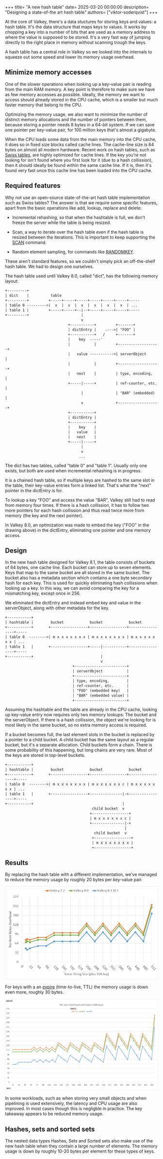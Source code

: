+++
title= "A new hash table"
date= 2025-03-20 00:00:00
description= "Designing a state-of-the art hash table"
authors= ["viktor-soderqvist"]
+++

At the core of Valkey, there's a data stuctures for storing keys and values: a
hash table. It's the data structure that maps keys to values. It works by
chopping a key into a number of bits that are used as a memory address to
where the value is supposed to be stored. It's a very fast way of jumping directly
to the right place in memory without scanning trough the keys.

A hash table has a central role in Valkey so we looked into the internals to
squeeze out some speed and lower its memory usage overhead.

Minimize memory accesses
------------------------

One of the slower operations when looking up a key-value pair is reading from
the main RAM memory. A key point is therefore to make sure we have as few memory
accesses as possible. Ideally, the memory we want to access should already
stored in the CPU cache, which is a smaller but much faster memory that belong
to the CPU.

Optimizing the memory usage, we also want to minimize the number of distinct
memory allocations and the number of pointers between them, because storing a
pointer needs 8 bytes in a 64-bit system. If we can save one pointer per
key-value pair, for 100 million keys that's almost a gigabyte.

When the CPU loads some data from the main memory into the CPU cache, it does so
in fixed size blocks called cache lines. The cache-line size is 64 bytes on
almost all modern hardware. Recent work on hash tables, such as [Swiss
tables](https://abseil.io/about/design/swisstables), are highly optimized for
cache lines. If the key you're not looking for isn't found where you first look
for it (due to a hash collission), then it should ideally be found within the
same cache line. If it is, then it's found very fast once this cache line has
been loaded into the CPU cache.

Required features
-----------------

Why not use an open-source state-of-the-art hash table implementation such as
Swiss tables? The answer is that we require some specific features, apart from
the basic operations like add, lookup, replace and delete:

* Incremental rehashing, so that when the hashtable is full, we don't freeze the
  server while the table is being resized.

* Scan, a way to iterate over the hash table even if the hash table is resized
  between the iterations. This is important to keep supporting the
  [SCAN](/commands/scan/) command.

* Random element sampling, for commands like [RANDOMKEY](/commands/randomkey/).

These aren't standard features, so we couldn't simply pick an off-the-shelf hash
table. We had to design one ourselves.

The hash table used until Valkey 8.0, called "dict", has the following memory
layout:

```
+---------+
| dict    |          table
+---------+         +-----+-----+-----+-----+-----+-----+-----
| table 0 --------->|  x  |  x  |  x  |  x  |  x  |  x  | ...
| table 1 |         +-----+-----+--|--+-----+-----+-----+-----
+---------+                        |
                                   v
                             +-----------+         +-------+
                             | dictEntry |    .--->| "FOO" |
                             +-----------+   /     +-------+
                             |    key  -----'
                             |           |         +-------------------+
                             |   value ----------->| serverObject      |
                             |           |         +-------------------+
                             |   next    |         | type, encoding,   |
                             +-----|-----+         | ref-counter, etc. |
                                   |               | "BAR" (embedded)  |
                                   v               +-------------------+
                             +-----------+
                             | dictEntry |
                             +-----------+
                             |    key    |
                             |   value   |
                             |   next    |
                             +-----|-----+
                                   |
                                   v
                                  ...
```

The dict has two tables, called "table 0" and "table 1". Usually only one
exists, but both are used when incremental rehashing is in progress.

It is a chained hash table, so if multiple keys are hashed to the same slot in
the table, their key-value entries form a linked list. That's what the "next"
pointer in the dictEntry is for.

To lookup a key "FOO" and access the value "BAR", Valkey still had to read from
memory four times. If there is a hash collission, it has to follow two more
pointers for each hash collission and thus read twice more from memory (the key
and the next pointer).

In Valkey 8.0, an optimization was made to embed the key ("FOO" in the drawing
above) in the dictEntry, eliminating one pointer and one memory access.

Design
------

In the new hash table designed for Valkey 8.1, the table consists of buckets of
64 bytes, one cache line. Each bucket can store up to seven elements. Keys that
map to the same bucket are all stored in the same bucket. The bucket also has a
metadata section which contains a one byte secondary hash for each key. This is
used for quickly eliminating hash collissions when looking up a key. In this
way, we can avoid comparing the key for a mismatching key, except once in 256.

We eliminated the dictEntry and instead embed key and value in the serverObject,
along with other metadata for the key.

```
+-----------+
| hashtable |        bucket            bucket            bucket
+-----------+       +-----------------+-----------------+-----------------+-----
| table 0  -------->| m x x x x x x x | m x x x x x x x | m x x x x x x x | ...
| table 1   |       +-----------------+-----|-----------+-----------------+-----
+-----------+                               |
                                            v
                               +------------------------+
                               | serverObject           |
                               +------------------------+
                               | type, encoding,        |
                               | ref-counter, etc.      |
                               | "FOO" (embedded key)   |
                               | "BAR" (embedded value) |
                               +------------------------+
```

Assuming the hashtable and the table are already in the CPU cache, looking up
key-value entry now requires only two memory lookups: The bucket and the
serverObject. If there is a hash collission, the object we're looking for is
most likely in the same bucket, so no extra memory access is required.

If a bucket becomes full, the last element slots in the bucket is replaced by a
pointer to a child bucket. A child bucket has the same layout as a regular
bucket, but it's a separate allocation. Child buckets form a chain. There is
some probability of this happening, but long chains are very rare. Most of the
keys are stored in top-level buckets.

```
+-----------+
| hashtable |        bucket            bucket            bucket
+-----------+       +-----------------+-----------------+-----------------+-----
| table 0  -------->| m x x x x x x x | m x x x x x x c | m x x x x x x x | ...
| table 1   |       +-----------------+---------------|-+-----------------+-----
+-----------+                                         |
                                        child bucket  v
                                       +-----------------+
                                       | m x x x x x x c |
                                       +---------------|-+
                                                       |
                                         child bucket  v
                                        +-----------------+
                                        | m x x x x x x x |
                                        +-----------------+
```

Results
-------

By replacing the hash table with a different implementation, we've managed to
reduce the memory usage by roughly 20 bytes per key-value pair.

![memory usage by version](memory-usage.png)

For keys with a an [expire](/commands/expire/) (time-to-live, TTL) the memory
usage is down even more, roughly 30 bytes.

![memory usage with expire](memory-usage-with-expire.png)

In some workloads, such as when storing very small objects and when pipelining
is used extensively, the latency and CPU usage are also improved. In most cases
though this is negligble in practice. The key takeaway appears to be reduced
memory usage.

Hashes, sets and sorted sets
----------------------------

The nested data types Hashes, Sets and Sorted sets also make use of the new hash
table when they contain a large number of elements. The memory usage is down by
roughly 10-20 bytes per element for these types of keys.
